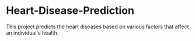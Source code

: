 # Heart-Disease-Prediction
This project predicts the heart diseases based on various factors that affect an individual's health.
